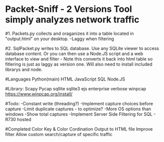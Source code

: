 # Packet-Sniff - 2 Versions Tool simply analyzes network traffic 

#1. Packets.py collects and oraganizes it into a table located in "output.html" on your desktop. -Laggy when filtering

#2. SqlPacket.py writes to SQL database. Use any SQLite viewer to access database content.  Or you can then use a Node.JS script and a web interface to view and filter - Note this converts it back into html table so fitlering is just as laggy as version one. Will also need to install included librarys and node. 

#Languages
Python(main)
HTML
JavaScript
SQL
Node.JS


#Library:
Scapy
Pycap
sqllite
sqlite3
ejs
enterprise
verbose
winpcap https://www.winpcap.org/install/


#Todo:
-Constant write (threading?)
-Implement capture choices before capture
-Limit duplicate captures - to optimize?
-More OS options than windows
-Show total captures
-Implement Server Side Filtering for SQL - R730 hosted

#Completed
Color Key & Color Cordination
Output to HTML file
Improve filter
Allow custom search/capture of specific traffic

